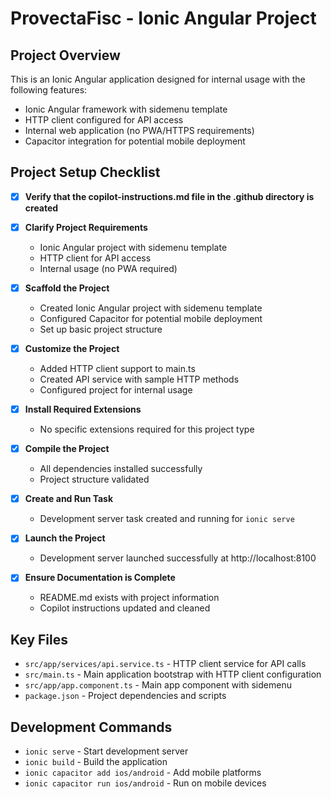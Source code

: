 # ProvectaFisc - Ionic Angular Project

## Project Overview
This is an Ionic Angular application designed for internal usage with the following features:
- Ionic Angular framework with sidemenu template
- HTTP client configured for API access
- Internal web application (no PWA/HTTPS requirements)
- Capacitor integration for potential mobile deployment

## Project Setup Checklist

- [x] **Verify that the copilot-instructions.md file in the .github directory is created**

- [x] **Clarify Project Requirements**
  - Ionic Angular project with sidemenu template
  - HTTP client for API access
  - Internal usage (no PWA required)

- [x] **Scaffold the Project**
  - Created Ionic Angular project with sidemenu template
  - Configured Capacitor for potential mobile deployment
  - Set up basic project structure

- [x] **Customize the Project**
  - Added HTTP client support to main.ts
  - Created API service with sample HTTP methods
  - Configured project for internal usage

- [x] **Install Required Extensions**
  - No specific extensions required for this project type

- [x] **Compile the Project**
  - All dependencies installed successfully
  - Project structure validated

- [x] **Create and Run Task**
  - Development server task created and running for `ionic serve`

- [x] **Launch the Project**
  - Development server launched successfully at http://localhost:8100

- [x] **Ensure Documentation is Complete**
  - README.md exists with project information
  - Copilot instructions updated and cleaned

## Key Files
- `src/app/services/api.service.ts` - HTTP client service for API calls
- `src/main.ts` - Main application bootstrap with HTTP client configuration
- `src/app/app.component.ts` - Main app component with sidemenu
- `package.json` - Project dependencies and scripts

## Development Commands
- `ionic serve` - Start development server
- `ionic build` - Build the application
- `ionic capacitor add ios/android` - Add mobile platforms
- `ionic capacitor run ios/android` - Run on mobile devices
